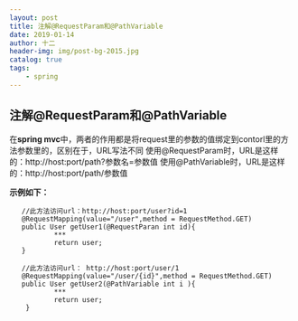 ```yaml
---
layout: post
title: 注解@RequestParam和@PathVariable
date: 2019-01-14
author: 十二
header-img: img/post-bg-2015.jpg
catalog: true
tags:
    - spring
---
```


## 注解@RequestParam和@PathVariable

 在**spring mvc**中，两者的作用都是将request里的参数的值绑定到contorl里的方法参数里的，区别在于，URL写法不同
 使用@RequestParam时，URL是这样的：http://host:port/path?参数名=参数值
 使用@PathVariable时，URL是这样的：http://host:port/path/参数值
 
 **示例如下：**
 ```
    //此方法访问url：http://host:port/user?id=1
    @RequestMapping(value="/user",method = RequestMethod.GET)
    public User getUser1(@RequestParan int id){
            ***
            return user;
    }
    
    //此方法访问url： http://host:port/user/1
    @RequestMapping(value="/user/{id}",method = RequestMethod.GET)
    public User getUser2(@PathVariable int i ){
            ***
            return user;    
     }

```

